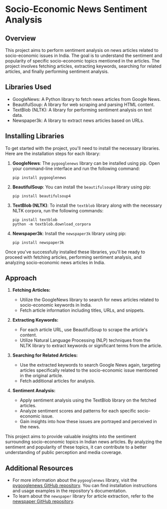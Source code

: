 # Socio-Economic News Sentiment Analysis

## Overview
This project aims to perform sentiment analysis on news articles related to socio-economic issues in India. The goal is to understand the sentiment and popularity of specific socio-economic topics mentioned in the articles. The project involves fetching articles, extracting keywords, searching for related articles, and finally performing sentiment analysis.

## Libraries Used
- GoogleNews: A Python library to fetch news articles from Google News.
- BeautifulSoup: A library for web scraping and parsing HTML content.
- TextBlob (NLTK): A library for performing sentiment analysis on text data.
- Newspaper3k: A library to extract news articles based on URLs.

## Installing Libraries
To get started with the project, you'll need to install the necessary libraries. Here are the installation steps for each library:

1. **GoogleNews**:
   The `pygooglenews` library can be installed using pip. Open your command-line interface and run the following command:

   ```
   pip install pygooglenews
   ```

2. **BeautifulSoup**:
   You can install the `beautifulsoup4` library using pip:

   ```
   pip install beautifulsoup4
   ```

3. **TextBlob (NLTK)**:
   To install the `textblob` library along with the necessary NLTK corpora, run the following commands:

   ```
   pip install textblob
   python -m textblob.download_corpora
   ```

4. **Newspaper3k**:
   Install the `newspaper3k` library using pip:

   ```
   pip install newspaper3k
   ```

Once you've successfully installed these libraries, you'll be ready to proceed with fetching articles, performing sentiment analysis, and analyzing socio-economic news articles in India.

## Approach
1. **Fetching Articles:**
   - Utilize the GoogleNews library to search for news articles related to socio-economic keywords in India.
   - Fetch article information including titles, URLs, and snippets.

2. **Extracting Keywords:**
   - For each article URL, use BeautifulSoup to scrape the article's content.
   - Utilize Natural Language Processing (NLP) techniques from the NLTK library to extract keywords or significant terms from the article.

3. **Searching for Related Articles:**
   - Use the extracted keywords to search Google News again, targeting articles specifically related to the socio-economic issue mentioned in the original article.
   - Fetch additional articles for analysis.

4. **Sentiment Analysis:**
   - Apply sentiment analysis using the TextBlob library on the fetched articles.
   - Analyze sentiment scores and patterns for each specific socio-economic issue.
   - Gain insights into how these issues are portrayed and perceived in the news.

This project aims to provide valuable insights into the sentiment surrounding socio-economic topics in Indian news articles. By analyzing the sentiment and popularity of these topics, it can contribute to a better understanding of public perception and media coverage.

## Additional Resources
- For more information about the `pygooglenews` library, visit the [pygooglenews GitHub repository](https://github.com/kotartemiy/pygooglenews). You can find installation instructions and usage examples in the repository's documentation.
- To learn about the `newspaper` library for article extraction, refer to the [newspaper GitHub repository](https://github.com/codelucas/newspaper).
